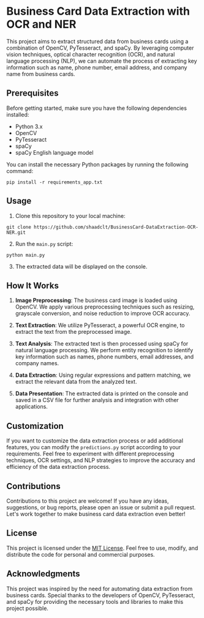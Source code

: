 # Business Card Data Extraction with OCR and NER

This project aims to extract structured data from business cards using a combination of OpenCV, PyTesseract, and spaCy. By leveraging computer vision techniques, optical character recognition (OCR), and natural language processing (NLP), we can automate the process of extracting key information such as name, phone number, email address, and company name from business cards.

## Prerequisites

Before getting started, make sure you have the following dependencies installed:

- Python 3.x
- OpenCV
- PyTesseract
- spaCy
- spaCy English language model

You can install the necessary Python packages by running the following command:

```
pip install -r requirements_app.txt
```

## Usage

1. Clone this repository to your local machine:

```
git clone https://github.com/shaadclt/BusinessCard-DataExtraction-OCR-NER.git
```

2. Run the `main.py` script:

```
python main.py
```

3. The extracted data will be displayed on the console.

## How It Works

1. **Image Preprocessing**: The business card image is loaded using OpenCV. We apply various preprocessing techniques such as resizing, grayscale conversion, and noise reduction to improve OCR accuracy.

2. **Text Extraction**: We utilize PyTesseract, a powerful OCR engine, to extract the text from the preprocessed image.

3. **Text Analysis**: The extracted text is then processed using spaCy for natural language processing. We perform entity recognition to identify key information such as names, phone numbers, email addresses, and company names.

4. **Data Extraction**: Using regular expressions and pattern matching, we extract the relevant data from the analyzed text.

5. **Data Presentation**: The extracted data is printed on the console and saved in a CSV file for further analysis and integration with other applications.

## Customization

If you want to customize the data extraction process or add additional features, you can modify the `predictions.py` script according to your requirements. Feel free to experiment with different preprocessing techniques, OCR settings, and NLP strategies to improve the accuracy and efficiency of the data extraction process.

## Contributions

Contributions to this project are welcome! If you have any ideas, suggestions, or bug reports, please open an issue or submit a pull request. Let's work together to make business card data extraction even better!

## License

This project is licensed under the [MIT License](LICENSE). Feel free to use, modify, and distribute the code for personal and commercial purposes.

## Acknowledgments

This project was inspired by the need for automating data extraction from business cards. Special thanks to the developers of OpenCV, PyTesseract, and spaCy for providing the necessary tools and libraries to make this project possible.

